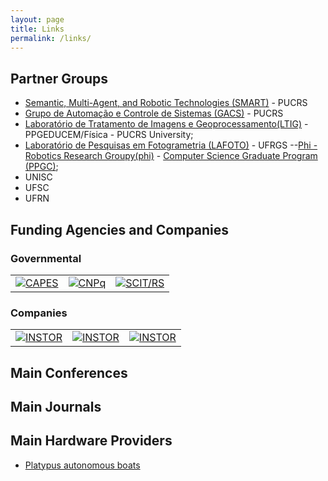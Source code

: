 ```yaml
---
layout: page
title: Links
permalink: /links/
---
```


## Partner Groups

 - [Semantic, Multi-Agent, and Robotic Technologies (SMART)](https://smart-pucrs.github.io/) - PUCRS
 - [Grupo de Automação e Controle de Sistemas (GACS)](http://www.feng.pucrs.br/~gacs/) - PUCRS
 - [Laboratório de Tratamento de Imagens e Geoprocessamento(LTIG)](http://www.pucrs.br/ffch/lab-geo/) - PPGEDUCEM/Física - PUCRS University;
 - [Laboratório de Pesquisas em Fotogrametria (LAFOTO)](https://www.ufrgs.br/lafoto/) - UFRGS
 --[Phi - Robotics Research Groupy(phi)](http://www.inf.ufrgs.br/phi-group/phi-r2/Welcome.html) - [Computer Science Graduate Program (PPGC)](http://www.inf.ufrgs.br/ppgc/); 
 - UNISC
 - UFSC
 - UFRN

## Funding Agencies and Companies

### Governmental 

 | | | |
| --- | --- | --- |
|  <a href="http://www.capes.gov.br/" rel="CAPES">![CAPES](../images/logos/capes.png)</a>  |   <a href="http://www.cnpq.gov.br/" rel="CNPq">![CNPq](../images/logos/cnpq.png)</a>  | <a href="http://www.scit.rs.gov.br/" rel="SCIT/RS">![SCIT/RS](../images/logos/scit.png "SCIT/RS")</a>  |

### Companies 

 | | | |
| --- | --- | --- |
|  <a href="http://www.instor.com.br/" rel="INSTOR">![INSTOR](../images/logos/instor.png)</a>  |   <a href="http://www.instor.com.br/" rel="INSTOR">![INSTOR](../images/logos/instor.png)</a>  | <a href="http://www.instor.com.br/" rel="INSTOR">![INSTOR](../images/logos/instor.png)</a>  |


## Main Conferences


## Main Journals


## Main Hardware Providers

- [Platypus autonomous boats](http://senseplatypus.com/)